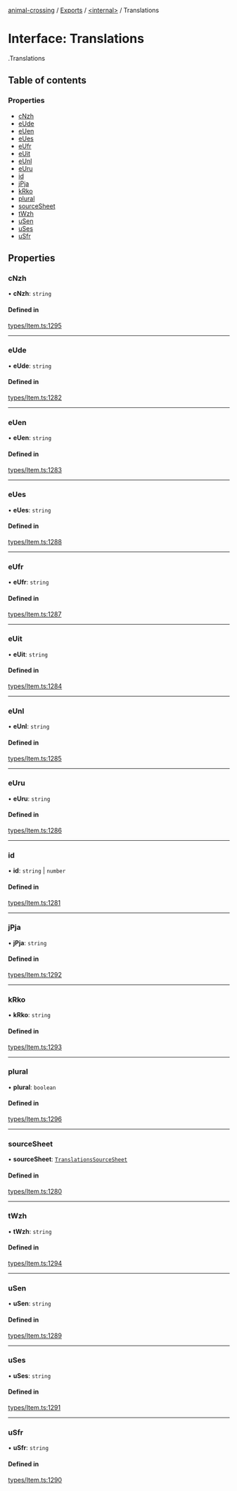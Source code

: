 [animal-crossing](../README.md) / [Exports](../modules.md) / [<internal\>](../modules/internal_.md) / Translations

# Interface: Translations

[<internal>](../modules/internal_.md).Translations

## Table of contents

### Properties

- [cNzh](internal_.Translations-2.md#cnzh)
- [eUde](internal_.Translations-2.md#eude)
- [eUen](internal_.Translations-2.md#euen)
- [eUes](internal_.Translations-2.md#eues)
- [eUfr](internal_.Translations-2.md#eufr)
- [eUit](internal_.Translations-2.md#euit)
- [eUnl](internal_.Translations-2.md#eunl)
- [eUru](internal_.Translations-2.md#euru)
- [id](internal_.Translations-2.md#id)
- [jPja](internal_.Translations-2.md#jpja)
- [kRko](internal_.Translations-2.md#krko)
- [plural](internal_.Translations-2.md#plural)
- [sourceSheet](internal_.Translations-2.md#sourcesheet)
- [tWzh](internal_.Translations-2.md#twzh)
- [uSen](internal_.Translations-2.md#usen)
- [uSes](internal_.Translations-2.md#uses)
- [uSfr](internal_.Translations-2.md#usfr)

## Properties

### cNzh

• **cNzh**: `string`

#### Defined in

[types/Item.ts:1295](https://github.com/Norviah/animal-crossing/blob/3810f6b/module/types/Item.ts#L1295)

___

### eUde

• **eUde**: `string`

#### Defined in

[types/Item.ts:1282](https://github.com/Norviah/animal-crossing/blob/3810f6b/module/types/Item.ts#L1282)

___

### eUen

• **eUen**: `string`

#### Defined in

[types/Item.ts:1283](https://github.com/Norviah/animal-crossing/blob/3810f6b/module/types/Item.ts#L1283)

___

### eUes

• **eUes**: `string`

#### Defined in

[types/Item.ts:1288](https://github.com/Norviah/animal-crossing/blob/3810f6b/module/types/Item.ts#L1288)

___

### eUfr

• **eUfr**: `string`

#### Defined in

[types/Item.ts:1287](https://github.com/Norviah/animal-crossing/blob/3810f6b/module/types/Item.ts#L1287)

___

### eUit

• **eUit**: `string`

#### Defined in

[types/Item.ts:1284](https://github.com/Norviah/animal-crossing/blob/3810f6b/module/types/Item.ts#L1284)

___

### eUnl

• **eUnl**: `string`

#### Defined in

[types/Item.ts:1285](https://github.com/Norviah/animal-crossing/blob/3810f6b/module/types/Item.ts#L1285)

___

### eUru

• **eUru**: `string`

#### Defined in

[types/Item.ts:1286](https://github.com/Norviah/animal-crossing/blob/3810f6b/module/types/Item.ts#L1286)

___

### id

• **id**: `string` \| `number`

#### Defined in

[types/Item.ts:1281](https://github.com/Norviah/animal-crossing/blob/3810f6b/module/types/Item.ts#L1281)

___

### jPja

• **jPja**: `string`

#### Defined in

[types/Item.ts:1292](https://github.com/Norviah/animal-crossing/blob/3810f6b/module/types/Item.ts#L1292)

___

### kRko

• **kRko**: `string`

#### Defined in

[types/Item.ts:1293](https://github.com/Norviah/animal-crossing/blob/3810f6b/module/types/Item.ts#L1293)

___

### plural

• **plural**: `boolean`

#### Defined in

[types/Item.ts:1296](https://github.com/Norviah/animal-crossing/blob/3810f6b/module/types/Item.ts#L1296)

___

### sourceSheet

• **sourceSheet**: [`TranslationsSourceSheet`](../enums/internal_.TranslationsSourceSheet-1.md)

#### Defined in

[types/Item.ts:1280](https://github.com/Norviah/animal-crossing/blob/3810f6b/module/types/Item.ts#L1280)

___

### tWzh

• **tWzh**: `string`

#### Defined in

[types/Item.ts:1294](https://github.com/Norviah/animal-crossing/blob/3810f6b/module/types/Item.ts#L1294)

___

### uSen

• **uSen**: `string`

#### Defined in

[types/Item.ts:1289](https://github.com/Norviah/animal-crossing/blob/3810f6b/module/types/Item.ts#L1289)

___

### uSes

• **uSes**: `string`

#### Defined in

[types/Item.ts:1291](https://github.com/Norviah/animal-crossing/blob/3810f6b/module/types/Item.ts#L1291)

___

### uSfr

• **uSfr**: `string`

#### Defined in

[types/Item.ts:1290](https://github.com/Norviah/animal-crossing/blob/3810f6b/module/types/Item.ts#L1290)
